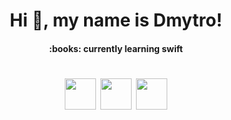 <h1 align="center">Hi 👋, my name is Dmytro! 
<!-- <h3 align="center"> I’m a trainee at EPAM  -->
<h4 align="center"> :books: currently learning swift
<!-- <h4 align="center"> :mag: looking for a trainee position -->
  
<h1 align="center">
<p align="center">
  <a href="mailto:dmitriy.vasilenko@gmail.com"><img src='https://img.icons8.com/ios/250/000000/new-post.png' height='50px'/></a>  
  <a href="https://www.facebook.com/dmitriy.vasilenko.35"><img src='https://img.icons8.com/ios/250/000000/facebook-new.png' height='50px'/></a>  
  <a href="https://t.me/dufrane"><img src='https://img.icons8.com/ios/250/000000/telegram-app.png' height='50px'/></a>
</p>



###




